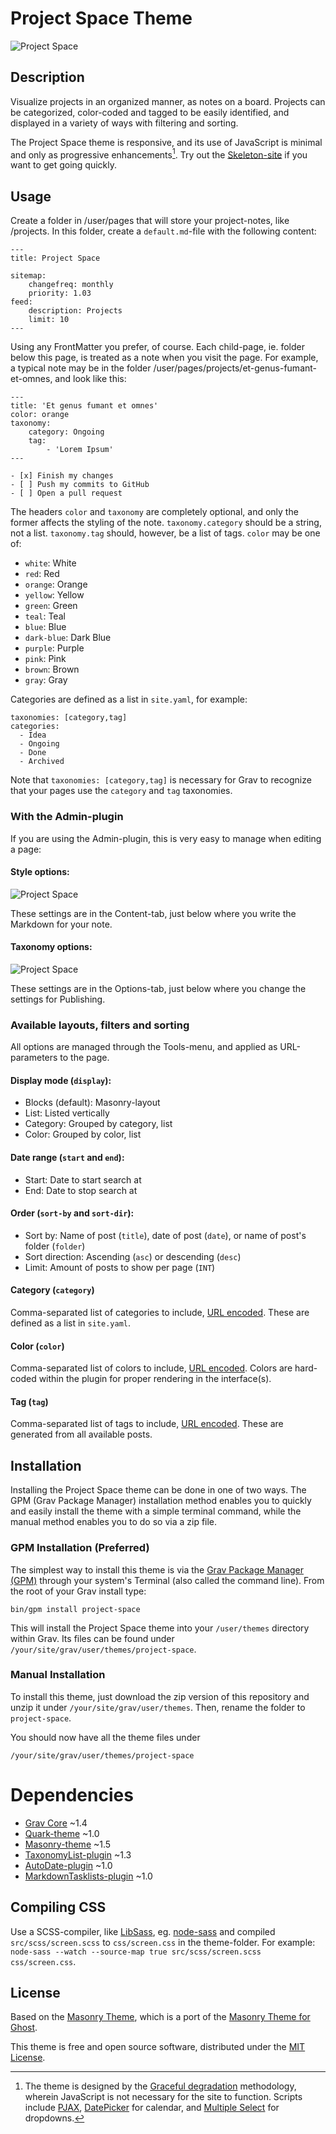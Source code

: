 # Project Space Theme

![Project Space](assets/readme.png)

## Description

Visualize projects in an organized manner, as notes on a board. Projects can be categorized, color-coded and tagged to be easily identified, and displayed in a variety of ways with filtering and sorting.

The Project Space theme is responsive, and its use of JavaScript is minimal and only as progressive enhancements[^JS]. Try out the [Skeleton-site](./) if you want to get going quickly.

[^JS]: The theme is designed by the [Graceful degradation](https://developer.mozilla.org/en-US/docs/Glossary/Graceful_degradation) methodology, wherein JavaScript is not necessary for the site to function. Scripts include [PJAX](https://github.com/MoOx/pjax), [DatePicker](https://github.com/fengyuanchen/datepicker) for calendar, and [Multiple Select](https://github.com/wenzhixin/multiple-select/) for dropdowns. 

## Usage

Create a folder in /user/pages that will store your project-notes, like /projects. In this folder, create a `default.md`-file with the following content:

```
---
title: Project Space

sitemap:
    changefreq: monthly
    priority: 1.03
feed:
    description: Projects
    limit: 10
---
```

Using any FrontMatter you prefer, of course. Each child-page, ie. folder below this page, is treated as a note when you visit the page. For example, a typical note may be in the folder /user/pages/projects/et-genus-fumant-et-omnes, and look like this:

```
---
title: 'Et genus fumant et omnes'
color: orange
taxonomy:
    category: Ongoing
    tag:
        - 'Lorem Ipsum'
---

- [x] Finish my changes
- [ ] Push my commits to GitHub
- [ ] Open a pull request
```

The headers `color` and `taxonomy` are completely optional, and only the former affects the styling of the note. `taxonomy.category` should be a string, not a list. `taxonomy.tag` should, however, be a list of tags. `color` may be one of:

- `white`: White
- `red`: Red
- `orange`: Orange
- `yellow`: Yellow
- `green`: Green
- `teal`: Teal
- `blue`: Blue
- `dark-blue`: Dark Blue
- `purple`: Purple
- `pink`: Pink
- `brown`: Brown
- `gray`: Gray

Categories are defined as a list in `site.yaml`, for example:

```
taxonomies: [category,tag]
categories:
  - Idea
  - Ongoing
  - Done
  - Archived
```

Note that `taxonomies: [category,tag]` is necessary for Grav to recognize that your pages use the `category` and `tag` taxonomies.

### With the Admin-plugin

If you are using the Admin-plugin, this is very easy to manage when editing a page:

#### Style options:

![Project Space](assets/style-options.png)

These settings are in the Content-tab, just below where you write the Markdown for your note.

#### Taxonomy options:

![Project Space](assets/taxonomy-options.png)

These settings are in the Options-tab, just below where you change the settings for Publishing.

### Available layouts, filters and sorting

All options are managed through the Tools-menu, and applied as URL-parameters to the page.

#### Display mode (`display`):
- Blocks (default): Masonry-layout
- List: Listed vertically
- Category: Grouped by category, list
- Color: Grouped by color, list

#### Date range (`start` and `end`):
- Start: Date to start search at
- End: Date to stop search at

#### Order (`sort-by` and `sort-dir`):
- Sort by: Name of post (`title`), date of post (`date`), or name of post's folder (`folder`)
- Sort direction: Ascending (`asc`) or descending (`desc`)
- Limit: Amount of posts to show per page (`INT`)

#### Category (`category`)
Comma-separated list of categories to include, [URL encoded](http://php.net/manual/en/function.urlencode.php#refsect1-function.urlencode-returnvalues). These are defined as a list in `site.yaml`.

#### Color (`color`)
Comma-separated list of colors to include, [URL encoded](http://php.net/manual/en/function.urlencode.php#refsect1-function.urlencode-returnvalues). Colors are hard-coded within the plugin for proper rendering in the interface(s).

#### Tag (`tag`)
Comma-separated list of tags to include, [URL encoded](http://php.net/manual/en/function.urlencode.php#refsect1-function.urlencode-returnvalues). These are generated from all available posts.

## Installation

Installing the Project Space theme can be done in one of two ways. The GPM (Grav Package Manager) installation method enables you to quickly and easily install the theme with a simple terminal command, while the manual method enables you to do so via a zip file.

### GPM Installation (Preferred)

The simplest way to install this theme is via the [Grav Package Manager (GPM)](http://learn.getgrav.org/advanced/grav-gpm) through your system's Terminal (also called the command line).  From the root of your Grav install type:

    bin/gpm install project-space

This will install the Project Space theme into your `/user/themes` directory within Grav. Its files can be found under `/your/site/grav/user/themes/project-space`.

### Manual Installation

To install this theme, just download the zip version of this repository and unzip it under `/your/site/grav/user/themes`. Then, rename the folder to `project-space`.

You should now have all the theme files under

    /your/site/grav/user/themes/project-space

# Dependencies
- [Grav Core](https://github.com/getgrav/grav/releases/tag/1.4.5) ~1.4
- [Quark-theme](https://github.com/getgrav/grav-theme-quark/releases/tag/1.0.3) ~1.0
- [Masonry-theme](https://github.com/koca/grav-theme-masonry/releases/tag/1.5.0) ~1.5
- [TaxonomyList-plugin](https://github.com/getgrav/grav-plugin-taxonomylist/releases/tag/1.3.2) ~1.3
- [AutoDate-plugin](https://github.com/getgrav/grav-plugin-auto-date/releases/tag/1.0.2) ~1.0
- [MarkdownTasklists-plugin](https://github.com/funkjedi/grav-plugin-markdown-tasklists/releases/tag/1.0.0) ~1.0

## Compiling CSS

Use a SCSS-compiler, like [LibSass](https://github.com/sass/libsass), eg. [node-sass](https://github.com/sass/node-sass) and compiled `src/scss/screen.scss` to `css/screen.css` in the theme-folder. For example: `node-sass --watch --source-map true src/scss/screen.scss css/screen.css`.

## License

Based on the [Masonry Theme](https://github.com/koca/grav-theme-masonry), which is a port of the [Masonry Theme for Ghost](https://github.com/chris-brown/Masonry-Ghost-Theme).

This theme is free and open source software, distributed under the [MIT License](/LICENSE).